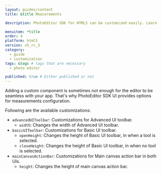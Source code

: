 ```yaml
---
layout: guides/content
title: &title Measurements

description: PhotoEditor SDK for HTML5 can be customized easily. Learn how to quickly set up your editor in the proper language for your target audience.

menuitem: *title
order: 4
platform: html5
version: v5_rc_3
category:
  - guide
  - customization
tags: &tags # tags that are necessary
  - photo editor

published: true # Either published or not
---
```


Adding a custom component is sometimes not enough for the editor to be seamless with your app. That's why PhotoEditor SDK UI provides options for measurements configuration.

Following are the available customizations:

* `advancedUIToolbar`: Customizations for Advanced UI toolbar.
  * `width`: Changes the width of Advanced UI toolbar.
* `basicUIToolbar`: Customizations for Basic UI toolbar.
  * `openHeight`: Changes the height of Basic UI toolbar, in when a tool is selected.
  * `closeHeight`: Changes the height of Basic UI toolbar, in when no tool is selected.
* `mainCanvasActionBar`: Customizations for Main canvas action bar in both UIs.
  * `height`: Changes the height of main canvas action bar.